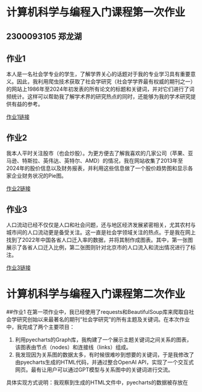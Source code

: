 # 计算机科学与编程入门课程第一次作业
## 2300093105 郑龙湖
## 作业1
本人是一名社会学专业的学生，了解学界关心的话题对于我的专业学习具有重要意义。因此，我利用爬虫技术获取了社会学研究（社会学学界最有权威的期刊之一）的网站上1986年至2024年初发表的所有论文的标题和关键词，并对它们进行了词频统计。这样可以帮助我了解学术界的研究热点的同时，还能够为我的学术研究提供有益的参考。

[作业1链接](https://galbi-joa.github.io/wordcloud.html)
## 作业2
我本人平时关注股市（也会炒股）。为更方便去了解我喜欢的几家公司（苹果、亚马逊、特斯拉、英伟达、英特尔、AMD）的情况，我在网站收集了2013年至2024年的股价信息以及财务报表，并利用这些信息做了一个股价趋势图和显示各家企业财务状况的Pie图。

[作业2链接](https://galbi-joa.github.io/final_output.html)
## 作业3
人口流动已经不仅仅是人口和社会问题，还与地区经济发展紧密相关，尤其农村与城市间的人口流动更是备受关注。这一直是社会学领域关注的热点。于是我在网上找到了2022年中国各省人口迁入率的数据，并将其制作成图表。其中，第一张图展示了各省人口迁入比例，第二张图则针对北京市的人口流入和流出情况进行了标注。

[作业3链接](https://galbi-joa.github.io/combined_population_influx_map.html)

# 计算机科学与编程入门课程第二次作业
##作业1
在第一项作业中，我已经使用了requests和BeautifulSoup库来爬取自社会学研究创始以来最著名的期刊“社会学研究”的所有主题及关键词。在本次作业中，我完成了两个主要项目：

1) 利用pyecharts的Graph库，我构建了一个展示主题关键词之间关系的图表，该图表由节点（nodes）和连接线（links）组成。
2) 我发现因为关系图的数据太多，有时候很难吵到想要的关键词，于是我修改了由pyecharts生成的HTML代码，并通过整合OpenAI API，实现了一个交互式网页。最有让用户可以通过GPT模型与关系图中的关键词进行交流。

具体实现方式说明：我观察到生成的HTML文件中，pyecharts的数据被存放在<script>标签下名为option_xxxxxx的变量中。这个变量包含多个列表，但关键数据主要存储在data和links列表中。因此，我编写了一个名为generateChartDescription的函数来提取这两个列表的值。这个函数的目的不仅是提取数据，还要生成一个描述关系图中所有关键词连接的字符串。然后，这个字符串会与用户输入的关键词问题一起，被保存在一个名为fullPrompt的变量中，最终传递给GPT模型。从本质上讲，这种方式结合了in-context learning，链接了提示词和数据两个关键元素。相关的具体代码可参考HTML文件的<script>部分。

[作业 链接](https://galbi-joa.github.io/data-with-llm.html)
